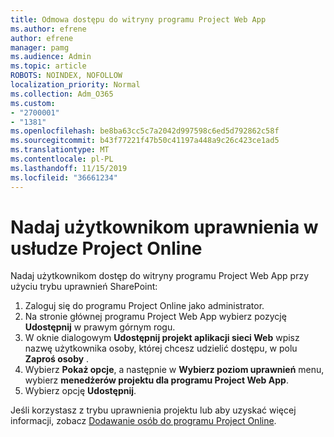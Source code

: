 ```yaml
---
title: Odmowa dostępu do witryny programu Project Web App
ms.author: efrene
author: efrene
manager: pamg
ms.audience: Admin
ms.topic: article
ROBOTS: NOINDEX, NOFOLLOW
localization_priority: Normal
ms.collection: Adm_O365
ms.custom:
- "2700001"
- "1381"
ms.openlocfilehash: be8ba63cc5c7a2042d997598c6ed5d792862c58f
ms.sourcegitcommit: b43f77221f47b50c41197a448a9c26c423ce1ad5
ms.translationtype: MT
ms.contentlocale: pl-PL
ms.lasthandoff: 11/15/2019
ms.locfileid: "36661234"
---
```

# <a name="give-users-permissions-in-project-online"></a>Nadaj użytkownikom uprawnienia w usłudze Project Online

Nadaj użytkownikom dostęp do witryny programu Project Web App przy użyciu trybu uprawnień SharePoint:

1. Zaloguj się do programu Project Online jako administrator.
2. Na stronie głównej programu Project Web App wybierz pozycję **Udostępnij** w prawym górnym rogu.
3. W oknie dialogowym **Udostępnij projekt aplikacji sieci Web** wpisz nazwę użytkownika osoby, której chcesz udzielić dostępu, w polu **Zaproś osoby** .
4. Wybierz **Pokaż opcje**, a następnie w **Wybierz poziom uprawnień** menu, wybierz **menedżerów projektu dla programu Project Web App**.
5. Wybierz opcję **Udostępnij**.

Jeśli korzystasz z trybu uprawnienia projektu lub aby uzyskać więcej informacji, zobacz [Dodawanie osób do programu Project Online](https://docs.microsoft.com/projectonline/step-2-add-people-to-project-online).
